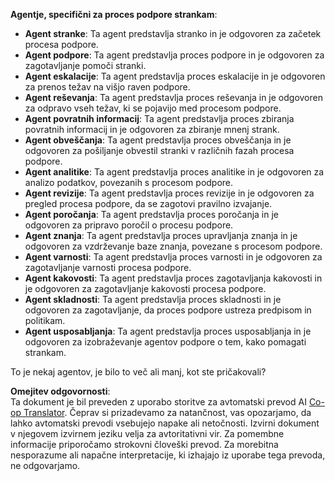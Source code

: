 <!--
CO_OP_TRANSLATOR_METADATA:
{
  "original_hash": "5be7b05ac3220c4fb91e9bd5a37a3794",
  "translation_date": "2025-07-12T11:41:01+00:00",
  "source_file": "08-multi-agent/solution/solution.md",
  "language_code": "sl"
}
-->
**Agentje, specifični za proces podpore strankam**:

- **Agent stranke**: Ta agent predstavlja stranko in je odgovoren za začetek procesa podpore.
- **Agent podpore**: Ta agent predstavlja proces podpore in je odgovoren za zagotavljanje pomoči stranki.
- **Agent eskalacije**: Ta agent predstavlja proces eskalacije in je odgovoren za prenos težav na višjo raven podpore.
- **Agent reševanja**: Ta agent predstavlja proces reševanja in je odgovoren za odpravo vseh težav, ki se pojavijo med procesom podpore.
- **Agent povratnih informacij**: Ta agent predstavlja proces zbiranja povratnih informacij in je odgovoren za zbiranje mnenj strank.
- **Agent obveščanja**: Ta agent predstavlja proces obveščanja in je odgovoren za pošiljanje obvestil stranki v različnih fazah procesa podpore.
- **Agent analitike**: Ta agent predstavlja proces analitike in je odgovoren za analizo podatkov, povezanih s procesom podpore.
- **Agent revizije**: Ta agent predstavlja proces revizije in je odgovoren za pregled procesa podpore, da se zagotovi pravilno izvajanje.
- **Agent poročanja**: Ta agent predstavlja proces poročanja in je odgovoren za pripravo poročil o procesu podpore.
- **Agent znanja**: Ta agent predstavlja proces upravljanja znanja in je odgovoren za vzdrževanje baze znanja, povezane s procesom podpore.
- **Agent varnosti**: Ta agent predstavlja proces varnosti in je odgovoren za zagotavljanje varnosti procesa podpore.
- **Agent kakovosti**: Ta agent predstavlja proces zagotavljanja kakovosti in je odgovoren za zagotavljanje kakovosti procesa podpore.
- **Agent skladnosti**: Ta agent predstavlja proces skladnosti in je odgovoren za zagotavljanje, da proces podpore ustreza predpisom in politikam.
- **Agent usposabljanja**: Ta agent predstavlja proces usposabljanja in je odgovoren za izobraževanje agentov podpore o tem, kako pomagati strankam.

To je nekaj agentov, je bilo to več ali manj, kot ste pričakovali?

**Omejitev odgovornosti**:  
Ta dokument je bil preveden z uporabo storitve za avtomatski prevod AI [Co-op Translator](https://github.com/Azure/co-op-translator). Čeprav si prizadevamo za natančnost, vas opozarjamo, da lahko avtomatski prevodi vsebujejo napake ali netočnosti. Izvirni dokument v njegovem izvirnem jeziku velja za avtoritativni vir. Za pomembne informacije priporočamo strokovni človeški prevod. Za morebitna nesporazume ali napačne interpretacije, ki izhajajo iz uporabe tega prevoda, ne odgovarjamo.